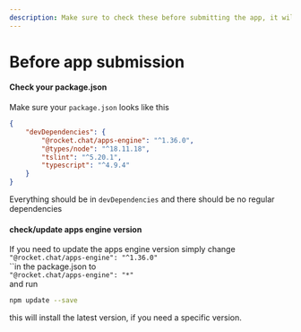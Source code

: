 ```yaml
---
description: Make sure to check these before submitting the app, it will fail otherwise
---
```


# Before app submission

#### Check your package.json

Make sure your `package.json` looks like this

```json
{
    "devDependencies": {
        "@rocket.chat/apps-engine": "^1.36.0",
        "@types/node": "^18.11.18",
        "tslint": "^5.20.1",
        "typescript": "^4.9.4"
    }
}
```

Everything should be in `devDependencies` and there should be no regular dependencies&#x20;

#### check/update apps engine version

If you need to update the apps engine version simply change\
`"@rocket.chat/apps-engine": "^1.36.0"`\
``in the package.json to \
`"@rocket.chat/apps-engine": "*"` \
and run

```bash
npm update --save
```

this will install the latest version, if you need a specific version.
